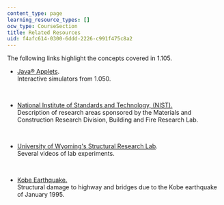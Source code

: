 ```yaml
---
content_type: page
learning_resource_types: []
ocw_type: CourseSection
title: Related Resources
uid: f4afc614-0300-6ddd-2226-c991f475c8a2
---
```


The following links highlight the concepts covered in 1.105.

*   [Java® Applets](/courses/1-050-solid-mechanics-fall-2004/pages/tools).  
    Interactive simulators from 1.050.  
      
     
*   [National Institute of Standards and Technology, (NIST).](http://www.bfrl.nist.gov/861/)  
    Description of research areas sponsored by the Materials and Construction Research Division, Building and Fire Research Lab.  
      
     
*   [University of Wyoming's Structural Research Lab](http://www.uwyo.edu/civil/research/high-bay/index.html).  
    Several videos of lab experiments.  
      
     
*   [Kobe Earthquake.](http://www.iitk.ac.in/nicee/wcee/article/13_415.pdf)  
    Structural damage to highway and bridges due to the Kobe earthquake of January 1995.